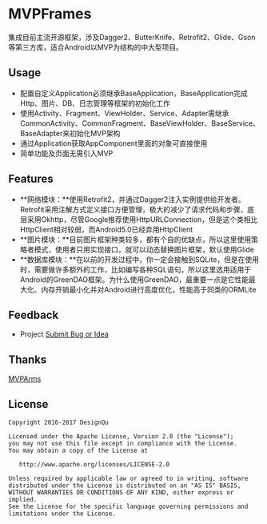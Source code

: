 # MVPFrames
集成目前主流开源框架，涉及Dagger2、ButterKnife、Retrofit2、Glide、Gson等第三方库，适合Android以MVP为结构的中大型项目。

## Usage
* 配置自定义Application必须继承BaseApplication，BaseApplication完成Http、图片、DB、日志管理等框架的初始化工作  
* 使用Activity、Fragment、ViewHolder、Service、Adapter需继承CommonActivity、CommonFragment、BaseViewHolder、BaseService、BaseAdapter来初始化MVP架构  
* 通过Application获取AppComponent里面的对象可直接使用  
* 简单功能及页面无需引入MVP

## Features
* **网络模块：**使用Retrofit2，并通过Dagger2注入实例提供给开发者。Retrofit采用注解方式定义接口方便管理，极大的减少了请求代码和步骤，底层采用Okhttp，尽管Google推荐使用HttpURLConnection，但是这个类相比HttpClient相对较弱，而Android5.0已经弃用HttpClient
* **图片模块：**目前图片框架种类较多，都有个自的优缺点，所以这里使用策略者模式，使用者只用实现接口，就可以动态替换图片框架，默认使用Glide  
* **数据库模块：**在以前的开发过程中，你一定会接触到SQLite，但是在使用时，需要做许多额外的工作，比如编写各种SQL语句，所以这里选用适用于Android的GreenDAO框架。为什么使用GreenDAO，最重要一点是它性能最大化、内存开销最小化并对Android进行高度优化，性能高于同类的ORMLite  

## Feedback
* Project  [Submit Bug or Idea](https://github.com/DesignQu/MVPFrames/issues)   

## Thanks
[MVPArms](https://github.com/JessYanCoding/MVPArms)

## License
```
Copyright 2016-2017 DesignQu

Licensed under the Apache License, Version 2.0 (the "License");
you may not use this file except in compliance with the License.
You may obtain a copy of the License at

   http://www.apache.org/licenses/LICENSE-2.0

Unless required by applicable law or agreed to in writing, software
distributed under the License is distributed on an "AS IS" BASIS,
WITHOUT WARRANTIES OR CONDITIONS OF ANY KIND, either express or implied.
See the License for the specific language governing permissions and
limitations under the License.
```
